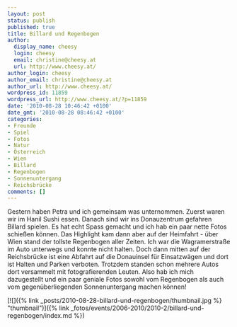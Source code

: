 ```yaml
---
layout: post
status: publish
published: true
title: Billard und Regenbogen
author:
  display_name: cheesy
  login: cheesy
  email: christine@cheesy.at
  url: http://www.cheesy.at/
author_login: cheesy
author_email: christine@cheesy.at
author_url: http://www.cheesy.at/
wordpress_id: 11859
wordpress_url: http://www.cheesy.at/?p=11859
date: '2010-08-28 10:46:42 +0100'
date_gmt: '2010-08-28 08:46:42 +0100'
categories:
- Freunde
- Spiel
- Fotos
- Natur
- Österreich
- Wien
- Billard
- Regenbogen
- Sonnenuntergang
- Reichsbrücke
comments: []
---
```

<!--:de-->Gestern haben Petra und ich gemeinsam was unternommen. Zuerst waren wir im Hanil Sushi essen. Danach sind wir ins Donauzentrum gefahren Billard spielen. Es hat echt Spass gemacht und ich hab ein paar nette Fotos schießen können. Das Highlight kam dann aber auf der Heimfahrt - über Wien stand der tollste Regenbogen aller Zeiten. Ich war die Wagramerstraße im Auto unterwegs und konnte nicht halten. Doch dann mitten auf der Reichsbrücke ist eine Abfahrt auf die Donauinsel für Einsatzwägen und dort ist Halten und Parken verboten. Trotzdem standen schon mehrere Autos dort versammelt mit fotografierenden Leuten. Also hab ich mich dazugestellt und ein paar geniale Fotos sowohl vom Regenbogen als auch vom gegenüberliegenden Sonnenuntergang machen können!
[![]({% link _posts/2010-08-28-billard-und-regenbogen/thumbnail.jpg %} "thumbnail")]({% link _fotos/events/2006-2010/2010-2/billard-und-regenbogen/index.md %})
<!--:-->
